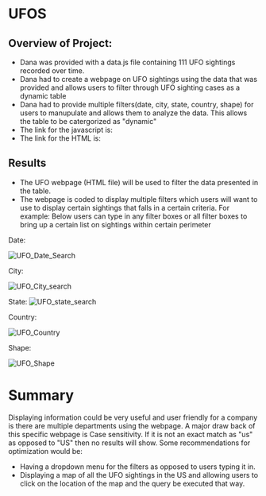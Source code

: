 # UFOS

## Overview of Project:
- Dana was provided with a data.js file containing 111 UFO sightings recorded over time.
- Dana had to create a webpage on UFO sightings using the data that was provided and allows users to filter through UFO sighting cases as a dynamic table
- Dana had to provide multiple filters(date, city, state, country, shape) for users to manupulate and allows them to analyze the data. This allows the table to be catergorized as "dynamic"
- The link for the javascript is:
- The link for the HTML is:

## Results

- The UFO webpage (HTML file) will be used to filter the data presented in the table.
- The webpage is coded to display multiple filters which users will want to use to display certain sightings that falls in a certain criteria.
For example: Below users can type in any filter boxes or all filter boxes to bring up a certain list on sightings within certain perimeter

Date:

![UFO_Date_Search](https://user-images.githubusercontent.com/106442926/183797240-6685c460-7264-46d5-b063-407fd3c95cb1.png)

City:

![UFO_City_search](https://user-images.githubusercontent.com/106442926/183797297-33c7e2a4-35fe-4128-9a48-7acdc42e7e01.png)


State:
![UFO_state_search](https://user-images.githubusercontent.com/106442926/183797327-437ee4cb-95b6-40b5-ba3d-d2be98c311bd.png)


Country:

![UFO_Country](https://user-images.githubusercontent.com/106442926/183797369-ee3f2872-6342-4f3a-89ec-a7a9625fc62a.png)


Shape:

![UFO_Shape](https://user-images.githubusercontent.com/106442926/183797386-e0eb2809-073a-4f5d-a4c9-86b8d38445bb.png)


# Summary

Displaying information could be very useful and user friendly for a company  is there are multiple departments using the webpage. A major draw back of this specific webpage is Case sensitivity. If it is not an exact match as "us" as opposed to "US" then no results will show. 
Some recommendations for optimization would be: 
- Having a dropdown menu for the filters as opposed to users typing it in.
- Displaying a map of all the UFO sightings in the US and allowing users to click on the location of the map and the query be executed that way.

